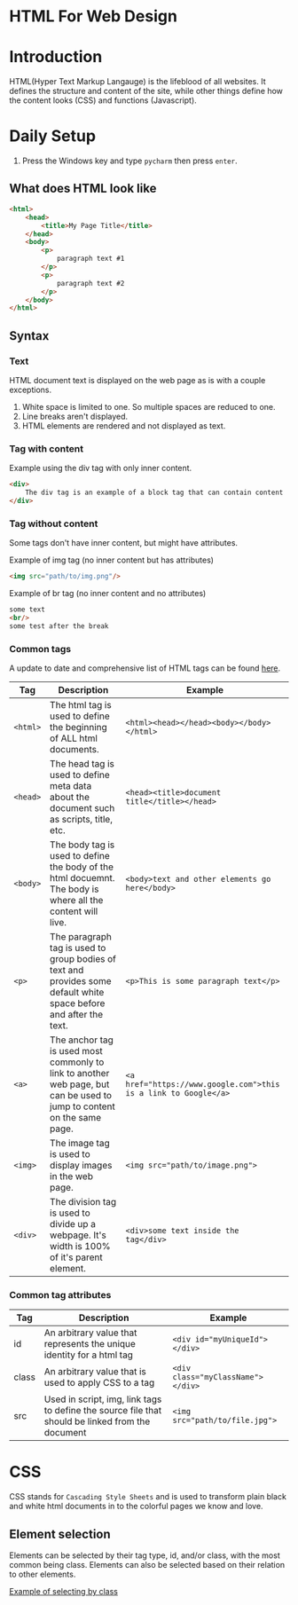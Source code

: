 # HTML For Web Design

# Introduction
HTML(Hyper Text Markup Langauge) is the lifeblood of all websites. It defines the structure and content of the site, while other things define how the content looks (CSS) and functions (Javascript).

# Daily Setup
1. Press the Windows key and type `pycharm` then press `enter`.

## What does HTML look like

```html
<html>
    <head>
        <title>My Page Title</title>
    </head>
    <body>
        <p>
            paragraph text #1
        </p>
        <p>
            paragraph text #2
        </p>
    </body>
</html>
```

## Syntax

### Text
HTML document text is displayed on the web page as is with a couple exceptions. 
1. White space is limited to one.  So multiple spaces are reduced to one.
2. Line breaks aren't displayed.
3. HTML elements are rendered and not displayed as text.

### Tag with content
Example using the div tag with only inner content.
```html
<div>
    The div tag is an example of a block tag that can contain content
</div>
```

### Tag without content
Some tags don't have inner content, but might have attributes.

Example of img tag (no inner content but has attributes)
```html
<img src="path/to/img.png"/>
```

Example of br tag (no inner content and no attributes)
```html
some text
<br/>
some test after the break
```

### Common tags
A update to date and comprehensive list of HTML tags can be found [here](https://www.w3schools.com/TAgs/default.asp).

| Tag      | Description | Example |
|----------| --- | --- |
| `<html>` | The html tag is used to define the beginning of ALL html documents. | `<html><head></head><body></body></html>` |
| `<head>` | The head tag is used to define meta data about the document such as scripts, title, etc. | `<head><title>document title</title></head>` |
| `<body>` | The body tag is used to define the body of the html docuemnt.  The body is where all the content will live. | `<body>text and other elements go here</body>` |
| `<p>`    | The paragraph tag is used to group bodies of text and provides some default white space before and after the text. | `<p>This is some paragraph text</p>` |
| `<a>`    | The anchor tag is used most commonly to link to another web page, but can be used to jump to content on the same page. | `<a href="https://www.google.com">this is a link to Google</a>` |
| `<img>`  | The image tag is used to display images in the web page. | `<img src="path/to/image.png">` |
| `<div>`  | The division tag is used to divide up a webpage. It's width is 100% of it's parent element. | `<div>some text inside the tag</div>` |

### Common tag attributes
| Tag | Description | Example                        |
|-----| --- |--------------------------------|
| id  | An arbitrary value that represents the unique identity for a html tag | `<div id="myUniqueId"></div> ` |
| class | An arbitrary value that is used to apply CSS to a tag | `<div class="myClassName"></div>` |
| src | Used in script, img, link tags to define the source file that should be linked from the document | `<img src="path/to/file.jpg">` |


# CSS
CSS stands for `Cascading Style Sheets` and is used to transform plain black and white html documents in to the colorful pages we know and love.

## Element selection
Elements can be selected by their tag type, id, and/or class, with the most common being class.  Elements can also be selected based on their relation to other elements.

[Example of selecting by class](examples/select-by-class.html)